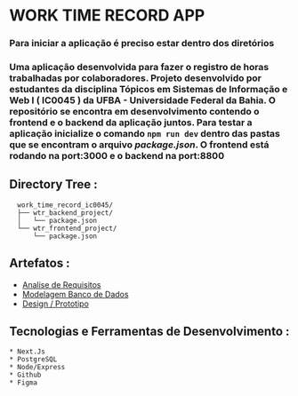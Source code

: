 # WORK TIME RECORD APP

### Para iniciar a aplicação é preciso estar dentro dos diretórios

### Uma aplicação desenvolvida para fazer o registro de horas trabalhadas por colaboradores. Projeto desenvolvido por estudantes da disciplina Tópicos em Sistemas de Informação e Web I ( IC0045 ) da UFBA - Universidade Federal da Bahia. O repositório se encontra em desenvolvimento contendo o frontend e o backend da aplicação juntos. Para testar a aplicação inicialize o comando ``` npm run dev ``` dentro das pastas que se encontram o arquivo *package.json*. O frontend está rodando na port:3000 e o backend na port:8800

## Directory Tree :

```
  work_time_record_ic0045/
  ├── wtr_backend_project/
  │   └── package.json
  └── wtr_frontend_project/
      └── package.json
```

## Artefatos :

   *  [Analise de Requisitos](https://docs.google.com/document/d/1mXYC3zBO63o6MekNcnyizNgUP-bpV0ZYQeMNVkhROD0/edit)
   *  [Modelagem Banco de Dados](https://dbdiagram.io/d/64dc27ec02bd1c4a5ed570ac)
   *  [Design / Prototipo](https://www.figma.com/file/aXFWoeRPZ78SR0bgWpYo1E/work-tracker?type=design&node-id=0-1&mode=design&t=sL47pic2KwJpMmyp-0)

## Tecnologias e Ferramentas de Desenvolvimento :

    * Next.Js
    * PostgreSQL
    * Node/Express
    * Github
    * Figma





